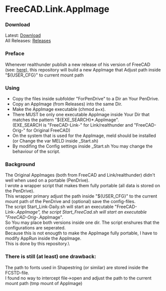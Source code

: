 # FreeCAD.Link.AppImage
### Download
Latest: [Download](/../../releases/latest)\
All Releases: [Releases](/../../releases)
### Preface
Whenever realthunder publish a new release of his version of FreeCAD (see: [here](https://github.com/realthunder/FreeCAD/releases)), this repository will build a new AppImage that Adjust path inside "${USER_CFG}" to current mount path
### Using
- Copy the files inside subfolder "ForPenDrive" to a Dir an Your PenDrive.
- Copy an AppImage (from Releases) into the same Dir.
- Make the AppImage executable (chmod a+x).
- There MUST be only one executable AppImage inside Your Dir that matches the pattern "${EXE_SEARCH}*.AppImage".\
  (EXE_SEARCH is "FreeCAD-Link-" for Link/realthunder and "FreeCAD-Orig-" for Original FreeCAD)
- On the system that is used for the AppImage, meld should be installed (or Change the var MELD inside _Start.sh)
- By modifing the Config settings inside _Start.sh You may change the behaviour of the script.
### Background
The Original AppImages (both from FreeCAD and Link/realthunder) didn't well when used on a portable (PenDrive).\
I wrote a wrapper script that makes them fully portable (all data is stored on the PenDrive).\
This wrapper primary adjust the path inside "${USER_CFG}" to the current mount path of the PenDrive and (optional) save the config-files.\
The script Start_Link-Daily.sh will start an executable "FreeCAD-Link-*.AppImage", the script Start_FreeCad.sh will start an executable "FreeCAD-Orig-*.AppImage".\
So You may place both versions inside one dir. The script enshures that the configurations are seperated.\
Because this is not enougth to make the AppImage fully portable, I have to modify AppRun inside the AppImage.\
This is done by this repository.\

### There is still (at least) one drawback:
The path to fonts used in Shapestring (or similar) are stored inside the FCSTD-file.\
I found no way to intercept file->open and adjust the path to the current mount path (tmp mount of AppImage)

